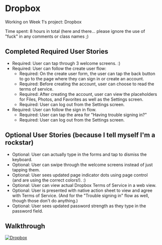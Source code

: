 # Dropbox
Working on Week 1's project: Dropbox

Time spent: 8 hours in total (here and there... please ignore the use of "fuck" in any comments or class names ;)

## Completed Required User Stories

* Required: User can tap through 3 welcome screens. :)
* Required: User can follow the create user flow:
  * Required: On the create user form, the user can tap the back button to go to the page where they can sign in or create an account.
  * Required: Before creating the account, user can choose to read the terms of service.
  * Required: After creating the account, user can view the placeholders for Files, Photos, and Favorites as well as the Settings screen.
  * Required: User can log out from the Settings screen.
* Required: User can follow the sign in flow.
  * Required: User can tap the area for "Having trouble signing in?"
  * Required: User can log out from the Settings screen.

## Optional User Stories (because I tell myself I'm a rockstar)

* Optional: User can actually type in the forms and tap to dismiss the keyboard.
* Optional: User can swipe through the welcome screens instead of just tapping them.
* Optional: User sees updated page indicator dots using page control (and are using the correct colors!). :)
* Optional: User can view actual Dropbox Terms of Service in a web view.
* Optional: User is presented with native action sheet to view and agree with Terms of Service. (And for the "Trouble signing in" flow as well, though those don't do anything.)
* Optional: User sees updated password strength as they type in the password field.

## Walkthrough

[![Dropbox](http://i.imgur.com/4b5rEIm.png)](https://youtu.be/Vw479PLcW-I "Dropbox")

